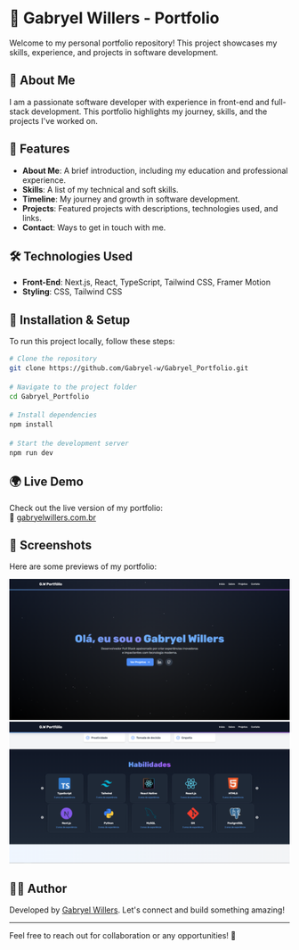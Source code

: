 # 🚀 Gabryel Willers - Portfolio

Welcome to my personal portfolio repository! This project showcases my skills, experience, and projects in software development.

## 🌟 About Me
I am a passionate software developer with experience in front-end and full-stack development. This portfolio highlights my journey, skills, and the projects I've worked on.

## 📌 Features
- **About Me**: A brief introduction, including my education and professional experience.
- **Skills**: A list of my technical and soft skills.
- **Timeline**: My journey and growth in software development.
- **Projects**: Featured projects with descriptions, technologies used, and links.
- **Contact**: Ways to get in touch with me.

## 🛠️ Technologies Used
- **Front-End**: Next.js, React, TypeScript, Tailwind CSS, Framer Motion
- **Styling**: CSS, Tailwind CSS

## 🚀 Installation & Setup
To run this project locally, follow these steps:

```bash
# Clone the repository
git clone https://github.com/Gabryel-w/Gabryel_Portfolio.git

# Navigate to the project folder
cd Gabryel_Portfolio

# Install dependencies
npm install

# Start the development server
npm run dev
```

## 🌍 Live Demo
Check out the live version of my portfolio:  
🔗 [gabryelwillers.com.br](https://gabryelwillers.com.br)

## 📸 Screenshots
Here are some previews of my portfolio:

![Hero Section](./assets/heroBanner.png)  
![Skills Section](./assets/skills.png)  

## 👨‍💻 Author
Developed by [Gabryel Willers](https://github.com/Gabryel-w). Let's connect and build something amazing!

---

Feel free to reach out for collaboration or any opportunities! 🚀